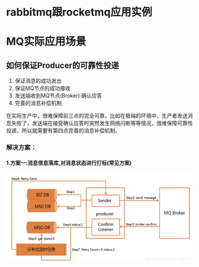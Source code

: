 # rabbitmq跟rocketmq应用实例
# MQ实际应用场景

## 如何保证Producer的可靠性投递

 1. 保证消息的成功发出
 2. 保证MQ节点的成功接收
 3. 发送端收到MQ节点(Broker) 确认应答
 4. 完善的消息补偿机制
  
  在实际生产中，很难保障前三点的完全可靠，比如在极端的环境中，生产者发送消息失败了，发送端在接受确认应答时突然发生网络闪断等等情况，很难保障可靠性投递，所以就需要有第四点完善的消息补偿机制。

### 解决方案：
#### 1.方案一:消息信息落库,对消息状态进行打标(常见方案)
![img.png](img.png)
